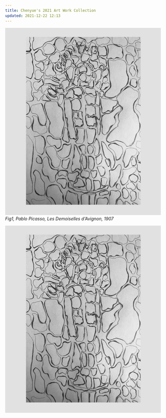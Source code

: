 ```yaml
---
title: Chenyue's 2021 Art Work Collection
updated: 2021-12-22 12:13
---
```


![Painting](../assets/self-portrait.jpeg)
*Fig1, Pablo Picasso, Les Demoiselles d'Avignon, 1907*

<img src="../assets/self-portrait.jpeg">


